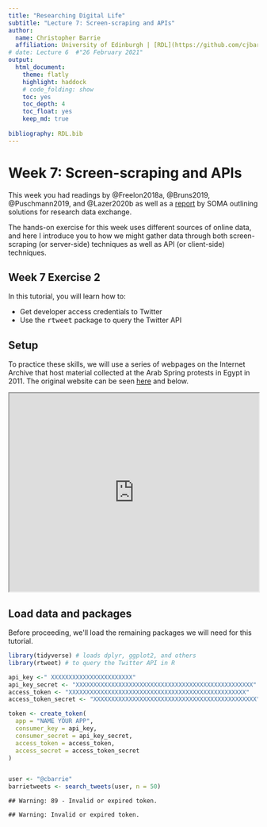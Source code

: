 ```yaml
---
title: "Researching Digital Life"
subtitle: "Lecture 7: Screen-scraping and APIs"
author:
  name: Christopher Barrie
  affiliation: University of Edinburgh | [RDL](https://github.com/cjbarrie/RDL-Ed)
# date: Lecture 6  #"26 February 2021"
output: 
  html_document:
    theme: flatly
    highlight: haddock
    # code_folding: show
    toc: yes
    toc_depth: 4
    toc_float: yes
    keep_md: true
    
bibliography: RDL.bib    
---
```



# Week 7: Screen-scraping and APIs

This week you had readings by @Freelon2018a, @Bruns2019, @Puschmann2019, and @Lazer2020b as well as a [report](https://www.disinfobservatory.org/download/26541) by SOMA outlining solutions for research data exchange. 

The hands-on exercise for this week uses different sources of online data, and here I introduce you to how we might gather data through both screen-scraping (or server-side) techniques as well as API (or client-side) techniques.

## Week 7 Exercise 2

In this tutorial, you will learn how to:

* Get developer access credentials to Twitter
* Use the <tt>rtweet</tt> package to query the Twitter API

## Setup 

To practice these skills, we will use a series of webpages on the Internet Archive that host material collected at the Arab Spring protests in Egypt in 2011. The original website can be seen [here](https://www.tahrirdocuments.org/) and below.

<iframe src="https://developer.twitter.com/en" width="100%" height="400px"></iframe>

##  Load data and packages 

Before proceeding, we'll load the remaining packages we will need for this tutorial.


```r
library(tidyverse) # loads dplyr, ggplot2, and others
library(rtweet) # to query the Twitter API in R
```


```r
api_key <-" XXXXXXXXXXXXXXXXXXXXXXX"
api_key_secret <- "XXXXXXXXXXXXXXXXXXXXXXXXXXXXXXXXXXXXXXXXXXXXXXXXXX"
access_token <- "XXXXXXXXXXXXXXXXXXXXXXXXXXXXXXXXXXXXXXXXXXXXXXXXXX"
access_token_secret <- "XXXXXXXXXXXXXXXXXXXXXXXXXXXXXXXXXXXXXXXXXXXXXX"

token <- create_token(
  app = "NAME YOUR APP",
  consumer_key = api_key,
  consumer_secret = api_key_secret,
  access_token = access_token,
  access_secret = access_token_secret
)


user <- "@cbarrie"
barrietweets <- search_tweets(user, n = 50)
```

```
## Warning: 89 - Invalid or expired token.
```

```
## Warning: Invalid or expired token.
```
